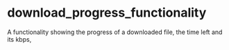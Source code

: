 # download_progress_functionality
A functionality showing the progress of a downloaded file, the time left and its kbps,
